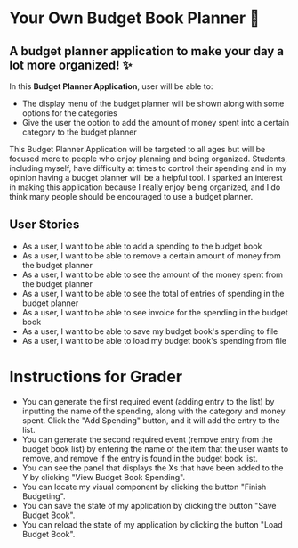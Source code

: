 # Your Own Budget Book Planner :seedling:

## A budget planner application to make your day a lot more organized! :sparkles:

In this **Budget Planner Application**, user will be able to:
- The display menu of the budget planner will be shown along with some options for the categories
- Give the user the option to add the amount of money spent into a certain category to the budget planner

This Budget Planner Application will be targeted to all ages but will be focused 
more to people who enjoy planning and being organized. Students, including myself,
have difficulty at times to control their spending and in my opinion having a budget planner
will be a helpful tool. I sparked an interest in making this application because I really enjoy 
being organized, and I do think many people should be encouraged to use a budget planner.

## User Stories 
- As a user, I want to be able to add a spending to the budget book
- As a user, I want to be able to remove a certain amount of money from the budget planner
- As a user, I want to be able to see the amount of the money spent from the budget planner
- As a user, I want to be able to see the total of entries of spending in the budget planner
- As a user, I want to be able to see invoice for the spending in the budget book
- As a user, I want to be able to save my budget book's spending to file
- As a user, I want to be able to load my budget book's spending from file

# Instructions for Grader

- You can generate the first required event (adding entry to the list) by inputting the name of the spending, 
along with the category and money spent. Click the "Add Spending" button, and it will add the entry to the list.
- You can generate the second required event (remove entry from the budget book list) by entering the name of the item 
that the user wants to remove, and remove if the entry is found in the budget book list.
- You can see the panel that displays the Xs that have been added to the Y by clicking "View Budget Book Spending".
- You can locate my visual component by clicking the button "Finish Budgeting".
- You can save the state of my application by clicking the button "Save Budget Book".
- You can reload the state of my application by clicking the button "Load Budget Book".